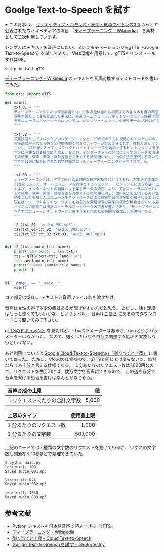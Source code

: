 # Goolge Text-to-Speech を試す

※ この記事は、
[クリエイティブ・コモンズ・表示・継承ライセンス3.0](http://creativecommons.org/licenses/by-sa/3.0/)
のもとで公表されたウィキペディアの項目
「[ディープラーニング - Wikipedia](https://ja.wikipedia.org/wiki/%E3%83%87%E3%82%A3%E3%83%BC%E3%83%97%E3%83%A9%E3%83%BC%E3%83%8B%E3%83%B3%E3%82%B0)」
を素材として二次利用しています。

シンプルにテキストを音声にしたい、というモチベーションからgTTS（Google Text-to-Speech）を試してみた。
Web環境を用意して、gTTSをインストールすればOK。

```shell
$ pip install gTTS
```

[ディープラーニング - Wikipedia](https://ja.wikipedia.org/wiki/%E3%83%87%E3%82%A3%E3%83%BC%E3%83%97%E3%83%A9%E3%83%BC%E3%83%8B%E3%83%B3%E3%82%B0)
のテキストを音声変換するテストコードを書いてみた。

```python
from gtts import gTTS

def main():
	txt_01 = """
	ディープラーニングまたは深層学習とは、対象の全体像から細部までの各々の粒度の概念を階層構造として関連させて学習する手法のことである。
	深層学習として最も普及した手法は、多層の人工ニューラルネットワークによる機械学習手法である。
	多層ニューラルネットワークについては、ジェフリー・ヒントンの研究チームが2006年に考案したスタックドオートエンコーダが直接の起源となった。
	"""

	txt_02 = """
	要素技術としてはバックプロパゲーションなど、20世紀のうちに開発されていたものの、4層以上の深層ニューラルネットについて、
	局所最適解や勾配消失などの技術的な問題によって十分学習させられず、性能も芳しくなかった。
	しかし、21世紀に入って、スタックドオートエンコーダを始めとするヒントンらによる多層ニューラルネットワークの学習の研究や、
	学習に必要な計算機の能力向上、および、インターネットの発展による学習データの流通により、十分に学習させられるようになった。
	その結果、音声・画像・自然言語を対象とする諸問題に対し、他の手法を圧倒する高い性能を示し、2010年代に普及した。
	学界では更に抽象化された数学的概念によるディープラーニングが研究されている。
	"""

	txt_03 = """
	ディープラーニングは、学習に用いる具体的な数学的概念はどうであれ、対象の全体像から細部までの各々の粒度の概念を階層構造として関連させて学習する手法を指す。
	21世紀に入って、オートエンコーダを始めとするジェフリー・ヒントンらによる多層ニューラルネットワークによる学習の研究や、学習に必要な計算機の能力向上、
	および、インターネットの発展による学習データの流通により、多層ニューラルネットによる手法が最初に確立された。
	その結果、音声・画像・自然言語を対象とする諸問題に対し、他の手法を圧倒する高い性能を示し、2010年代に普及した。
	結果として多層の人工ニューラルネットワークによる機械学習手法が広く知られるようになったが、ニューラルネットワーク以外でも深層学習は構成可能であり、
	現在はニューラルネットワークよりも抽象的な深層学習の数学的概念が模索されている最中にある。
	ビジネスの現場では多層ニューラルネットワークの応用が盛んであり、「ディープラーニング=ニューラルネットワーク」などと解釈される事が多いが、
	学界ではニューラルネットワーク以外の手法も含めた抽象的な概念として説明される。
	"""

	t2s(txt_01, "audio_001.mp3")
	t2s(txt_01+txt_02, "audio_002.mp3")
	t2s(txt_01+txt_02+txt_03, "audio_003.mp3")


def t2s(txt, audio_file_name):
	print('len(text):', len(txt))
	tts = gTTS(text=txt, lang='ja')
	tts.save(audio_file_name)
	print(f"Saved {audio_file_name}")
	print('')


if __name__ == "__main__":
	main()
```

コア部分はt2s()。
テキストと音声ファイル名を渡すだけ。

音声は女性の声で多少の癖はあるが聞きやすい方だと思う。
ただし、話す速度はもっと速くてもいいかな、というレベル。
音声は[こちら](https://github.com/iShoto/testpy/tree/master/codes/20211004_text_to_speech/src)
にあるのでダウンロードして聞いてみて下さい。

[gTTSのドキュメント](https://gtts.readthedocs.io/en/latest/module.html)
を見たけど、`slow`パラメーターはあるが、`fast`というパラメーターはなかった。
なので、速くしたいなら自分で調整する処理を実装しないといけない。

あと制限については
[Google Cloud Text-to-Speechの「割り当てと上限」](https://cloud.google.com/text-to-speech/quotas)
に書いてあった。
ただし、Cloudの仕様なので、gTTSと同じとは限らないが、無料ならまあ十分と言える仕様である。
１分あたりのリクエスト数は1,000回なので、リクエストを数回叩けば、数万文字を音声にできるので、
この辺も自分で音声を繋げる処理を書けばなんとかなりそう。

|音声合成の上限|値|
|:--|--:|
|１リクエストあたりの合計文字数|5,000|

|上限のタイプ|使用量上限|
|:--|--:|
|1 分あたりのリクエスト数|1,000|
|1 分あたりの文字数|500,000|

上記のコードでは３種類の文字数のリクエストを投げているが、
いずれの文字数も問題なく10秒ほどで処理できていた。

```shell
$ python main.py 
len(text): 190
Saved audio_001.mp3

len(text): 526
Saved audio_002.mp3

len(text): 1033
Saved audio_003.mp3
```

## 参考文献
- [Python テキストを日本語音声で読み上げる「gTTS」](https://hk29.hatenablog.jp/entry/2020/01/27/000230)
- [ディープラーニング - Wikipedia](https://ja.wikipedia.org/wiki/%E3%83%87%E3%82%A3%E3%83%BC%E3%83%97%E3%83%A9%E3%83%BC%E3%83%8B%E3%83%B3%E3%82%B0)
- [割り当てと上限 - Cloud Text-to-Speech](https://cloud.google.com/text-to-speech/quotas)
- [Goolge Text-to-Speech を試す - iShoto/testpy](https://github.com/iShoto/testpy/tree/master/codes/20211004_text_to_speech)



